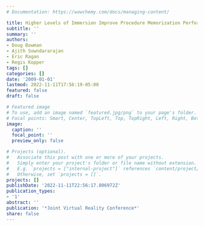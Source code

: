 ```yaml
---
# Documentation: https://wowchemy.com/docs/managing-content/

title: Higher Levels of Immersion Improve Procedure Memorization Performance
subtitle: ''
summary: ''
authors:
- Doug Bowman
- Ajith Sowndararajan
- Eric Ragan
- Regis Kopper
tags: []
categories: []
date: '2009-01-01'
lastmod: 2022-11-11T17:56:19-05:00
featured: false
draft: false

# Featured image
# To use, add an image named `featured.jpg/png` to your page's folder.
# Focal points: Smart, Center, TopLeft, Top, TopRight, Left, Right, BottomLeft, Bottom, BottomRight.
image:
  caption: ''
  focal_point: ''
  preview_only: false

# Projects (optional).
#   Associate this post with one or more of your projects.
#   Simply enter your project's folder or file name without extension.
#   E.g. `projects = ["internal-project"]` references `content/project/deep-learning/index.md`.
#   Otherwise, set `projects = []`.
projects: []
publishDate: '2022-11-11T22:56:17.806972Z'
publication_types:
- '1'
abstract: ''
publication: '*Joint Virtual Reality Conference*'
share: false
---
```


